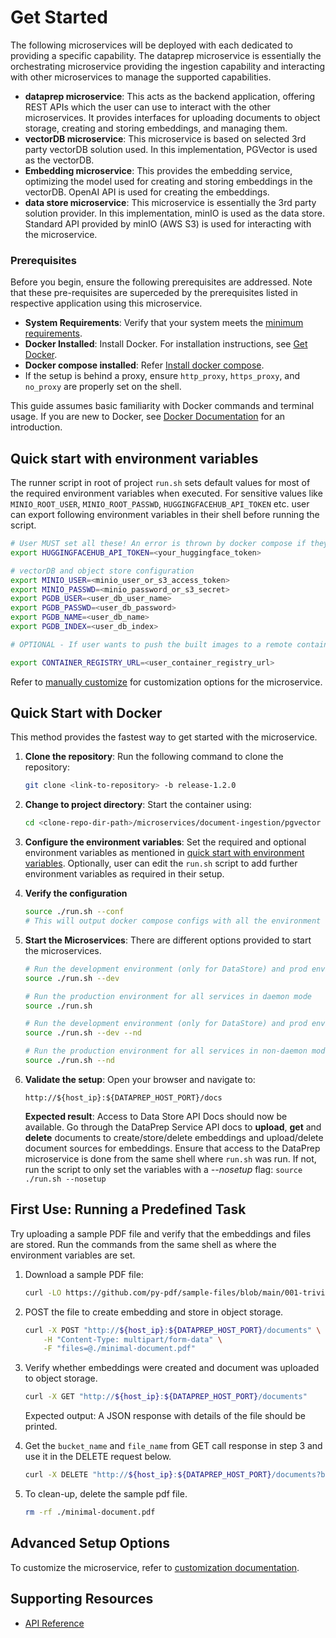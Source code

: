 
# Get Started

<!--
**User Story US-1: Setting Up the Microservice**
- **As a developer**, I want to set up the microservice in my environment, so that I can start using it with minimal effort.

**Acceptance Criteria**:
1. Clear instructions for downloading and running the microservice with Docker.
2. Steps for building the microservice from source for advanced users.
3. Verification steps to ensure successful setup.
-->

The following microservices will be deployed with each dedicated to providing a specific capability. The dataprep microservice is essentially the orchestrating microservice providing the ingestion capability and interacting with other microservices to manage the supported capabilities.
- **dataprep microservice**: This acts as the backend application, offering REST APIs which the user can use to interact with the other microservices. It provides interfaces for uploading documents to object storage, creating and storing embeddings, and managing them.
- **vectorDB microservice**: This microservice is based on selected 3rd party vectorDB solution used. In this implementation, PGVector is used as the vectorDB.
- **Embedding microservice**: This provides the embedding service, optimizing the model used for creating and storing embeddings in the vectorDB. OpenAI API is used for creating the embeddings.
- **data store microservice**: This microservice is essentially the 3rd party solution provider. In this implementation, minIO is used as the data store. Standard API provided by minIO (AWS S3) is used for interacting with the microservice.

### Prerequisites

Before you begin, ensure the following prerequisites are addressed. Note that these pre-requisites are superceded by the prerequisites listed in respective application using this microservice.

- **System Requirements**: Verify that your system meets the [minimum requirements](./system-requirements.md).
- **Docker Installed**: Install Docker. For installation instructions, see [Get Docker](https://docs.docker.com/get-docker/).
- **Docker compose installed**: Refer [Install docker compose](https://docs.docker.com/compose/install/).
- If the setup is behind a proxy, ensure `http_proxy`, `https_proxy`, and `no_proxy` are properly set on the shell.

This guide assumes basic familiarity with Docker commands and terminal usage. If you are new to Docker, see [Docker Documentation](https://docs.docker.com/) for an introduction.

## Quick start with environment variables
The runner script in root of project `run.sh` sets default values for most of the required environment variables when executed. For sensitive values like `MINIO_ROOT_USER`, `MINIO_ROOT_PASSWD`, `HUGGINGFACEHUB_API_TOKEN` etc. user can export following environment variables in their shell before running the script.

```bash
# User MUST set all these! An error is thrown by docker compose if they are not set.
export HUGGINGFACEHUB_API_TOKEN=<your_huggingface_token>

# vectorDB and object store configuration
export MINIO_USER=<minio_user_or_s3_access_token>
export MINIO_PASSWD=<minio_password_or_s3_secret>
export PGDB_USER=<user_db_user_name>
export PGDB_PASSWD=<user_db_password>
export PGDB_NAME=<user_db_name>
export PGDB_INDEX=<user_db_index>

# OPTIONAL - If user wants to push the built images to a remote container registry, user needs to name the images accordingly. For this, image name should include the registry URL as well. To do this, set the following environment variable from shell. Please note that this URL will be prefixed to application name and tag to form the final image name.

export CONTAINER_REGISTRY_URL=<user_container_registry_url>
```
Refer to [manually customize](./how-to-customize.md) for customization options for the microservice.

## Quick Start with Docker

This method provides the fastest way to get started with the microservice.

1. **Clone the repository**:
    Run the following command to clone the repository:
    ```bash
    git clone <link-to-repository> -b release-1.2.0
    ```

2. **Change to project directory**:
    Start the container using:
    ```bash
    cd <clone-repo-dir-path>/microservices/document-ingestion/pgvector
    ```

3. **Configure the environment variables**:
    Set the required and optional environment variables as mentioned in [quick start with environment variables](#Quick-start-with-environment-variables). Optionally, user can edit the `run.sh` script to add further environment variables as required in their setup.

4. **Verify the configuration**
    ```bash
    source ./run.sh --conf
    # This will output docker compose configs with all the environment variables resolved. The user can verify whether they are configured correctly.
    ```
5. **Start the Microservices**:
    There are different options provided to start the microservices.
    ```bash
    # Run the development environment (only for DataStore) and prod environment for all other services in daemon mode
    source ./run.sh --dev

    # Run the production environment for all services in daemon mode
    source ./run.sh

    # Run the development environment (only for DataStore) and prod environment for all other services in non-daemon mode
    source ./run.sh --dev --nd

    # Run the production environment for all services in non-daemon mode
    source ./run.sh --nd
    ```
6. **Validate the setup**: Open your browser and navigate to:
    ```
    http://${host_ip}:${DATAPREP_HOST_PORT}/docs
    ```
    **Expected result**: Access to Data Store API Docs should now be available. Go through the DataPrep Service API docs to **upload**, **get** and **delete** documents to create/store/delete embeddings and upload/delete document sources for embeddings. Ensure that access to the DataPrep microservice is done from the same shell where `run.sh` was run. If not, run the script to only set the variables with a *--nosetup* flag: `source ./run.sh --nosetup`

<!--
**User Story US-2: Running and Exploring the Microservice**
- **As a developer**, I want to execute a predefined task or pipeline with the microservice, so that I can understand its functionality.

**Acceptance Criteria**:
1. Instructions to run a basic task or query using the microservice.
2. Examples of expected outputs for validation.
-->

## First Use: Running a Predefined Task

Try uploading a sample PDF file and verify that the embeddings and files are stored. Run the commands from the same shell as where the environment variables are set.

1. Download a sample PDF file:
    ```bash
    curl -LO https://github.com/py-pdf/sample-files/blob/main/001-trivial/minimal-document.pdf
    ```

2. POST the file to create embedding and store in object storage.
   ```bash
   curl -X POST "http://${host_ip}:${DATAPREP_HOST_PORT}/documents" \
       -H "Content-Type: multipart/form-data" \
       -F "files=@./minimal-document.pdf"
   ```

3. Verify whether embeddings were created and document was uploaded to object storage.
    ```bash
    curl -X GET "http://${host_ip}:${DATAPREP_HOST_PORT}/documents"
    ```
   Expected output: A JSON response with details of the file should be printed.

4.  Get the `bucket_name` and `file_name` from GET call response in step 3 and use it in the DELETE request below.
    ```bash
    curl -X DELETE "http://${host_ip}:${DATAPREP_HOST_PORT}/documents?bucket_name=<bucket_name>&file_name=<file_name>"
    ```

5. To clean-up, delete the sample pdf file.
   ```bash
   rm -rf ./minimal-document.pdf
   ```

## Advanced Setup Options

To customize the microservice, refer to [customization documentation](./how-to-customize.md).
<!--- [How to Deploy with Helm](./deploy-with-helm.md)-->


## Supporting Resources

- [API Reference](dataprep-api.yml)
